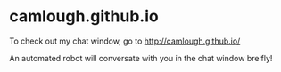camlough.github.io
==================

To check out my chat window, go to http://camlough.github.io/

An automated robot will conversate with you in the chat window breifly!
